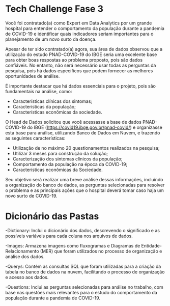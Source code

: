 # Tech Challenge Fase 3

Você foi contratado(a) como Expert em Data Analytics por um grande hospital para entender o comportamento da população durante a pandemia de COVID-19 e identificar quais indicadores seriam importantes para o planejamento de um novo surto da doença.

Apesar de ter sido contratado(a) agora, sua área de dados observou que a utilização do estudo PNAD-COVID-19 do IBGE seria uma excelente base para obter boas respostas ao problema proposto, pois são dados confiáveis. No entanto, não será necessário usar todas as perguntas da pesquisa, pois há dados específicos que podem fornecer as melhores oportunidades de análise.

É importante destacar que há dados essenciais para o projeto, pois são fundamentais na análise, como:

- Características clínicas dos sintomas;
- Características da população;
- Características econômicas da sociedade.
  
O Head de Dados solicitou que você acessasse a base de dados PNAD-COVID-19 do IBGE (https://covid19.ibge.gov.br/pnad-covid/) e organizasse esta base para análise, utilizando Banco de Dados em Nuvem, e trazendo as seguintes características:

- Utilização de no máximo 20 questionamentos realizados na pesquisa;
- Utilizar 3 meses para construção da solução;
- Caracterização dos sintomas clínicos da população;
- Comportamento da população na época da COVID-19;
- Características econômicas da Sociedade.
   
Seu objetivo será realizar uma breve análise dessas informações, incluindo a organização do banco de dados, as perguntas selecionadas para resolver o problema e as principais ações que o hospital deverá tomar caso haja um novo surto de COVID-19.

# Dicionário das Pastas

-Dictionary: Inclui o dicionário dos dados, descrevendo o significado e as possíveis variáveis para cada coluna nos arquivos de dados.

-Images: Armazena imagens como fluxogramas e Diagramas de Entidade-Relacionamento (MER) que foram utilizados no processo de organização e análise dos dados.

-Querys: Contém as consultas SQL que foram utilizadas para a criação da tabela no banco de dados na nuvem, facilitando o processo de organização e acesso aos dados.

-Questions: Inclui as perguntas selecionadas para análise no trabalho, com base nas questões mais relevantes para o estudo do comportamento da população durante a pandemia de COVID-19.

